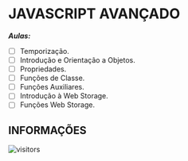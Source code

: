 # JAVASCRIPT AVANÇADO

***Aulas:***

- [ ] Temporização.
- [ ] Introdução e Orientação a Objetos.
- [ ] Propriedades.
- [ ] Funções de Classe.
- [ ] Funções Auxiliares.
- [ ] Introdução à Web Storage.
- [ ] Funções Web Storage.

## INFORMAÇÕES

![visitors](https://visitor-badge.glitch.me/badge?page_id=Devgeeknerd.javascrpt-avancado-fron-end-zp "Total de Visitas")
